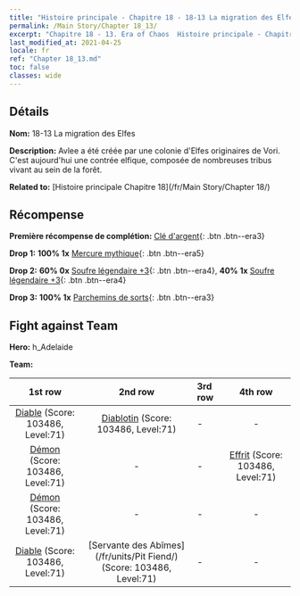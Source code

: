 ```yaml
---
title: "Histoire principale - Chapitre 18 - 18-13 La migration des Elfes"
permalink: /Main Story/Chapter 18_13/
excerpt: "Chapitre 18 - 13. Era of Chaos  Histoire principale - Chapitre 18_13. 18-13 La migration des Elfes"
last_modified_at: 2021-04-25
locale: fr
ref: "Chapter 18_13.md"
toc: false
classes: wide
---
```


## Détails

 **Nom:** 18-13 La migration des Elfes

 **Description:** Avlee a été créée par une colonie d'Elfes originaires de Vori. C'est aujourd'hui une contrée elfique, composée de nombreuses tribus vivant au sein de la forêt.

 **Related to:** [Histoire principale Chapitre 18](/fr/Main Story/Chapter 18/)

## Récompense

 **Première récompense de complétion:** [Clé d'argent](/ItemsFR/con_693/){: .btn .btn--era3}

 **Drop 1:** **100% 1x** [Mercure mythique](/ItemsFR/mat_63/){: .btn .btn--era5}

 **Drop 2:** **60% 0x** [Soufre légendaire +3](/ItemsFR/mat_57/){: .btn .btn--era4}, **40% 1x** [Soufre légendaire +3](/ItemsFR/mat_57/){: .btn .btn--era4}

 **Drop 3:** **100% 1x** [Parchemins de sorts](/ItemsFR/con_694/){: .btn .btn--era3}


## Fight against Team
 **Hero:** h_Adelaide

 **Team:**


  | 1st row | 2nd row | 3rd row | 4th row |
  |:----:|:----:|:----|:----:|
  | [Diable](/fr/units/Devil/) (Score: 103486, Level:71)  | [Diablotin](/fr/units/Imp/) (Score: 103486, Level:71)  | - | - |
  | [Démon](/fr/units/Demon/) (Score: 103486, Level:71)  | - | - | [Effrit](/fr/units/Efreeti/) (Score: 103486, Level:71)  |
  | [Démon](/fr/units/Demon/) (Score: 103486, Level:71)  | - | - | - |
  | [Diable](/fr/units/Devil/) (Score: 103486, Level:71)  | [Servante des Abîmes](/fr/units/Pit Fiend/) (Score: 103486, Level:71)  | - | - |


